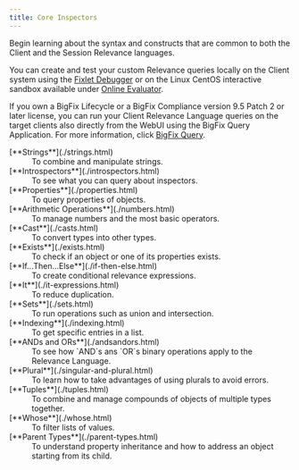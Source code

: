 ```yaml
---
title: Core Inspectors
---
```


Begin learning about the syntax and constructs that are common to both the Client and the Session Relevance languages.

You can create and test your custom Relevance queries locally on the Client system using the [Fixlet Debugger](/relevance/tools/fixlet_debugger.html) or on the Linux CentOS interactive sandbox available under [Online Evaluator](/relevance/evaluate/).

If you own a BigFix Lifecycle or a BigFix Compliance version 9.5 Patch 2 or later license, you can run your
Client Relevance Language queries on the  target clients also directly from the WebUI using the BigFix Query
Application. For more information, click [BigFix Query](https://www.ibm.com/support/knowledgecenter/SSTK87_9.5.0/com.ibm.bigfix.webui.doc/WebUI/Users_Guide/c_bigfix_query.html).

<dl>
  <dt>[**Strings**](./strings.html)</dt>
  <dd>To combine and manipulate strings.</dd>

  <dt>[**Introspectors**](./introspectors.html)</dt>
  <dd>To see what you can query about inspectors.</dd>

  <dt>[**Properties**](./properties.html)</dt>
  <dd>To query properties of objects.</dd>

  <dt>[**Arithmetic Operations**](./numbers.html)</dt>
  <dd>To manage numbers and the most basic operators.</dd>

  <dt>[**Cast**](./casts.html)</dt>
  <dd>To convert types into other types.</dd>

  <dt>[**Exists**](./exists.html)</dt>
  <dd>To check if an object or one of its properties exists.</dd>

  <dt>[**If...Then...Else**](./if-then-else.html)</dt>
  <dd>To create conditional relevance expressions.</dd>

  <dt>[**It**](./it-expressions.html)</dt>
  <dd>To reduce duplication.</dd>

  <dt>[**Sets**](./sets.html)</dt>
  <dd>To run operations such as union and intersection.</dd>

  <dt>[**Indexing**](./indexing.html)</dt>
  <dd>To get specific entries in a list.</dd>

  <dt>[**ANDs and ORs**](./andsandors.html)</dt>
  <dd>To see how `AND`s ans `OR`s binary operations apply to the Relevance Language.</dd>

  <dt>[**Plural**](./singular-and-plural.html)</dt>
  <dd>To learn how to take advantages of using plurals to avoid errors.</dd>

  <dt>[**Tuples**](./tuples.html)</dt>
  <dd>To combine and manage compounds of objects of multiple types together.</dd>

  <dt>[**Whose**](./whose.html)</dt>
  <dd>To filter lists of values.</dd>

  <dt>[**Parent Types**](./parent-types.html)</dt>
  <dd>To understand property inheritance and how to address an object starting from its child.</dd>
</dl>
